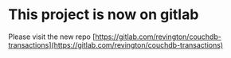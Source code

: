 # This project is now on gitlab

Please visit the new repo [https://gitlab.com/revington/couchdb-transactions](https://gitlab.com/revington/couchdb-transactions)
